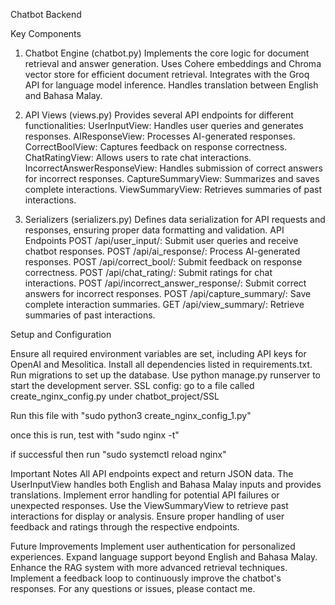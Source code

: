 Chatbot Backend

Key Components

1. Chatbot Engine (chatbot.py)
Implements the core logic for document retrieval and answer generation.
Uses Cohere embeddings and Chroma vector store for efficient document retrieval.
Integrates with the Groq API for language model inference.
Handles translation between English and Bahasa Malay.

2. API Views (views.py)
Provides several API endpoints for different functionalities:
UserInputView: Handles user queries and generates responses.
AIResponseView: Processes AI-generated responses.
CorrectBoolView: Captures feedback on response correctness.
ChatRatingView: Allows users to rate chat interactions.
IncorrectAnswerResponseView: Handles submission of correct answers for incorrect responses.
CaptureSummaryView: Summarizes and saves complete interactions.
ViewSummaryView: Retrieves summaries of past interactions.

3. Serializers (serializers.py)
Defines data serialization for API requests and responses, ensuring proper data formatting and validation.
API Endpoints
POST /api/user_input/: Submit user queries and receive chatbot responses.
POST /api/ai_response/: Process AI-generated responses.
POST /api/correct_bool/: Submit feedback on response correctness.
POST /api/chat_rating/: Submit ratings for chat interactions.
POST /api/incorrect_answer_response/: Submit correct answers for incorrect responses.
POST /api/capture_summary/: Save complete interaction summaries.
GET /api/view_summary/: Retrieve summaries of past interactions.

Setup and Configuration

Ensure all required environment variables are set, including API keys for OpenAI and Mesolitica.
Install all dependencies listed in requirements.txt.
Run migrations to set up the database.
Use python manage.py runserver to start the development server.
SSL config:
go to a file called create_nginx_config.py under chatbot_project/SSL

Run this file with "sudo python3 create_nginx_config_1.py"

once this is run, test with "sudo nginx -t"

if successful then run "sudo systemctl reload nginx"



Important Notes
All API endpoints expect and return JSON data.
The UserInputView handles both English and Bahasa Malay inputs and provides translations.
Implement error handling for potential API failures or unexpected responses.
Use the ViewSummaryView to retrieve past interactions for display or analysis.
Ensure proper handling of user feedback and ratings through the respective endpoints.

Future Improvements
Implement user authentication for personalized experiences.
Expand language support beyond English and Bahasa Malay.
Enhance the RAG system with more advanced retrieval techniques.
Implement a feedback loop to continuously improve the chatbot's responses.
For any questions or issues, please contact me.
